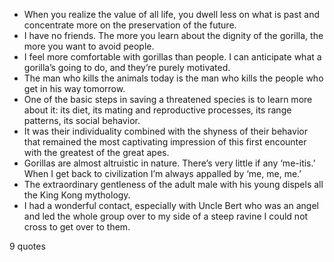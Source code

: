  - When you realize the value of all life, you dwell less on what is past and concentrate more on the preservation of the future.
 - I have no friends. The more you learn about the dignity of the gorilla, the more you want to avoid people.
 - I feel more comfortable with gorillas than people. I can anticipate what a gorilla’s going to do, and they’re purely motivated.
 - The man who kills the animals today is the man who kills the people who get in his way tomorrow.
 - One of the basic steps in saving a threatened species is to learn more about it: its diet, its mating and reproductive processes, its range patterns, its social behavior.
 - It was their individuality combined with the shyness of their behavior that remained the most captivating impression of this first encounter with the greatest of the great apes.
 - Gorillas are almost altruistic in nature. There’s very little if any ‘me-itis.’ When I get back to civilization I’m always appalled by ‘me, me, me.’
 - The extraordinary gentleness of the adult male with his young dispels all the King Kong mythology.
 - I had a wonderful contact, especially with Uncle Bert who was an angel and led the whole group over to my side of a steep ravine I could not cross to get over to them.

9 quotes